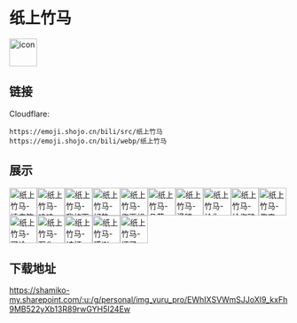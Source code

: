 # 纸上竹马
<img src="https://emoji.shojo.cn/bili/src/纸上竹马/icon.png" width="50" height="50" alt="icon">

## 链接
Cloudflare:
```
https://emoji.shojo.cn/bili/src/纸上竹马
https://emoji.shojo.cn/bili/webp/纸上竹马
```
## 展示
<img src="https://emoji.shojo.cn/bili/src/纸上竹马/纸上竹马-嬉皮笑脸.png" width="50" height="50" alt="纸上竹马-嬉皮笑脸"><img src="https://emoji.shojo.cn/bili/src/纸上竹马/纸上竹马-呜呜.png" width="50" height="50" alt="纸上竹马-呜呜"><img src="https://emoji.shojo.cn/bili/src/纸上竹马/纸上竹马-我的天.png" width="50" height="50" alt="纸上竹马-我的天"><img src="https://emoji.shojo.cn/bili/src/纸上竹马/纸上竹马-好热.png" width="50" height="50" alt="纸上竹马-好热"><img src="https://emoji.shojo.cn/bili/src/纸上竹马/纸上竹马-您再想想.png" width="50" height="50" alt="纸上竹马-您再想想"><img src="https://emoji.shojo.cn/bili/src/纸上竹马/纸上竹马-品茶.png" width="50" height="50" alt="纸上竹马-品茶"><img src="https://emoji.shojo.cn/bili/src/纸上竹马/纸上竹马-滑稽.png" width="50" height="50" alt="纸上竹马-滑稽"><img src="https://emoji.shojo.cn/bili/src/纸上竹马/纸上竹马-给你一拳.png" width="50" height="50" alt="纸上竹马-给你一拳"><img src="https://emoji.shojo.cn/bili/src/纸上竹马/纸上竹马-给您磕了.png" width="50" height="50" alt="纸上竹马-给您磕了"><img src="https://emoji.shojo.cn/bili/src/纸上竹马/纸上竹马-俺来咯！.png" width="50" height="50" alt="纸上竹马-俺来咯！"><img src="https://emoji.shojo.cn/bili/src/纸上竹马/纸上竹马-可怜.png" width="50" height="50" alt="纸上竹马-可怜"><img src="https://emoji.shojo.cn/bili/src/纸上竹马/纸上竹马-石化.png" width="50" height="50" alt="纸上竹马-石化"><img src="https://emoji.shojo.cn/bili/src/纸上竹马/纸上竹马-被打.png" width="50" height="50" alt="纸上竹马-被打"><img src="https://emoji.shojo.cn/bili/src/纸上竹马/纸上竹马-感谢.png" width="50" height="50" alt="纸上竹马-感谢"><img src="https://emoji.shojo.cn/bili/src/纸上竹马/纸上竹马-坏了.png" width="50" height="50" alt="纸上竹马-坏了">

## 下载地址

https://shamiko-my.sharepoint.com/:u:/g/personal/img_yuru_pro/EWhIXSVWmSJJoXI9_kxFh9MB522yXb13R89rwGYH5I24Ew